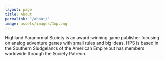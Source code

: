 ```yaml
---
layout: page
title: About
permalink: "/about/"
image: assets/images/Imp.png
---
```


Highland Paranormal Society is an award-winning game publisher focusing on analog adventure games with small rules and big ideas. HPS is based in the Southern Sludgelands of the American Empire but has members worldwide through the Society Patreon.

